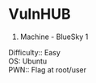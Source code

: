 # VulnHUB

1. Machine - BlueSky 1

  Difficulty:: Easy<br>
  OS: Ubuntu<br>
  PWN:: Flag at root/user
  
